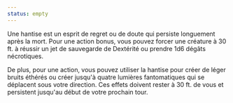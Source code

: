 ```yaml
---
status: empty
---
```

Une hantise est un esprit de regret ou de doute qui persiste longuement après la mort. Pour une action bonus, vous pouvez forcer une créature à 30 ft. à réussir un jet de sauvegarde de Dextérité ou prendre 1d6 dégâts nécrotiques.

De plus, pour une action, vous pouvez utiliser la hantise pour créer de léger bruits éthérés ou créer jusqu'à quatre lumières fantomatiques qui se déplacent sous votre direction. Ces effets doivent rester à 30 ft. de vous et persistent jusqu'au début de votre prochain tour.